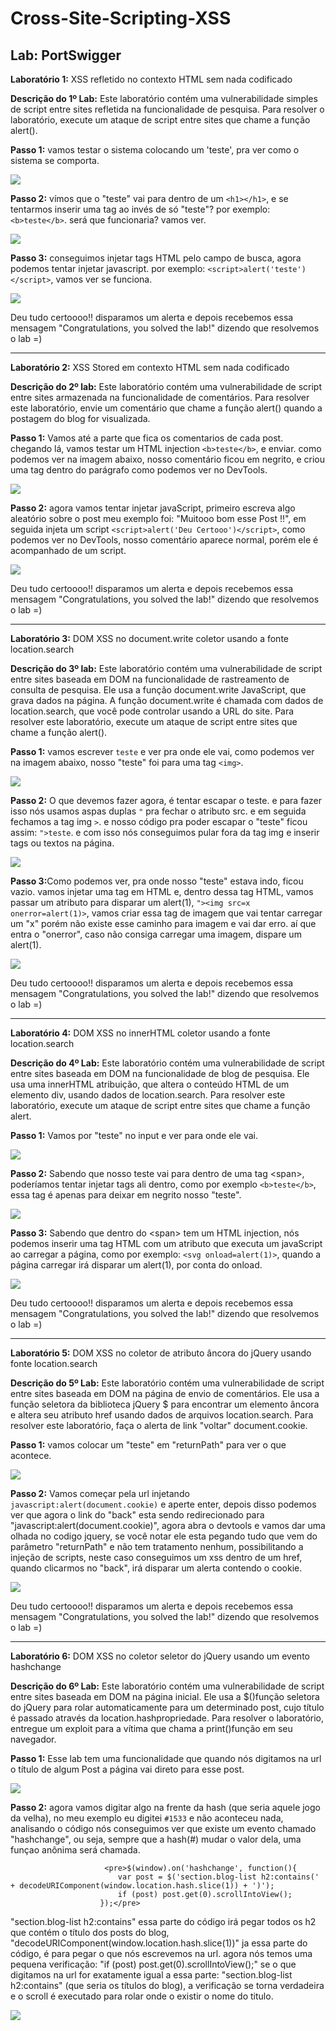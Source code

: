 # Cross-Site-Scripting-XSS
<h2>Lab: PortSwigger</h2>

<p><strong>Laboratório 1:</strong> XSS refletido no contexto HTML sem nada codificado</p>

<p><strong>Descrição do 1º Lab:</strong> Este laboratório contém uma vulnerabilidade simples de script entre sites refletida na funcionalidade de pesquisa.
Para resolver o laboratório, execute um ataque de script entre sites que chame a função alert().</p>

<strong>Passo 1:</strong> vamos testar o sistema colocando um 'teste', pra ver como o sistema se comporta.

<img src=https://github.com/iRnx/Lab-Cross-Site-Scripting-XSS-/blob/main/imagens/Lab-1/Lab-1.PNG>


<strong>Passo 2:</strong> vímos que o "teste" vai para dentro de um `<h1></h1>`, e se tentarmos inserir uma tag ao invés de só "teste"? por exemplo: `<b>teste</b>`. será que funcionaria? vamos ver.

<img src=https://github.com/iRnx/Lab-Cross-Site-Scripting-XSS-/blob/main/imagens/Lab-1/Lab-1-part2.PNG>

<strong>Passo 3:</strong> conseguimos injetar tags HTML pelo campo de busca, agora podemos tentar injetar javascript. por exemplo: `<script>alert('teste')</script>`, vamos ver se funciona.

<img src=https://github.com/iRnx/Lab-Cross-Site-Scripting-XSS-/blob/main/imagens/Lab-1/Lab-1-part3.PNG>

Deu tudo certoooo!! disparamos um alerta e depois recebemos essa mensagem "Congratulations, you solved the lab!" dizendo que resolvemos o lab =)

-----------------------------------------------------------------------------------------------------------------------------------------------

<p><strong>Laboratório 2:</strong> XSS Stored em contexto HTML sem nada codificado</p>

<p><strong>Descrição do 2º lab:</strong> Este laboratório contém uma vulnerabilidade de script entre sites armazenada na funcionalidade de comentários.
Para resolver este laboratório, envie um comentário que chame a função alert() quando a postagem do blog for visualizada.</p>


<strong>Passo 1:</strong> Vamos até a parte que fica os comentarios de cada post. chegando lá, vamos testar um HTML injection `<b>teste</b>`, e enviar.
como podemos ver na imagem abaixo, nosso comentário ficou em negrito, e criou uma tag dentro do parágrafo como podemos ver no DevTools.

<img src=https://github.com/iRnx/Lab-Cross-Site-Scripting-XSS-/blob/main/imagens/Lab-2/Lab-2.PNG>

<strong>Passo 2:</strong> agora vamos tentar injetar javaScript, primeiro escreva algo aleatório sobre o post meu exemplo foi: "Muitooo bom esse Post !!",
em seguida injeta um script `<script>alert('Deu Certooo')</script>`, como podemos ver no DevTools, nosso comentário aparece normal, porém ele é acompanhado de um script.

<img src=https://github.com/iRnx/Lab-Cross-Site-Scripting-XSS-/blob/main/imagens/Lab-2/Lab-2-part-2.PNG>

Deu tudo certoooo!! disparamos um alerta e depois recebemos essa mensagem "Congratulations, you solved the lab!" dizendo que resolvemos o lab =)

-----------------------------------------------------------------------------------------------------------------------------------------------

<p><strong>Laboratório 3:</strong> DOM XSS no document.write coletor usando a fonte location.search</p>

<p><strong>Descrição do 3º lab:</strong> Este laboratório contém uma vulnerabilidade de script entre sites baseada em DOM na funcionalidade de rastreamento de consulta de pesquisa. Ele usa a função document.write JavaScript, que grava dados na página. A função document.write é chamada com dados de location.search, que você pode controlar usando a URL do site. Para resolver este laboratório, execute um ataque de script entre sites que chame a função alert().<p>

<strong>Passo 1:</strong> vamos escrever `teste` e ver pra onde ele vai, como podemos ver na imagem abaixo, nosso "teste" foi para uma tag `<img>`.

<img src=https://github.com/iRnx/Lab-Cross-Site-Scripting-XSS-/blob/main/imagens/Lab-3/Lab-3-part1.PNG>

<strong>Passo 2:</strong> O que devemos fazer agora, é tentar escapar o teste. e para fazer isso nós usamos aspas duplas `"` pra fechar o atributo src. e em seguida fechamos a tag img `>`. e nosso código pra poder escapar o "teste" ficou assim: `">teste`. e com isso nós conseguimos pular fora da tag img e inserir tags ou textos na página.

<img src=https://github.com/iRnx/Lab-Cross-Site-Scripting-XSS-/blob/main/imagens/Lab-3/Lab-3-part2.PNG>
  
<strong>Passo 3:</strong>Como podemos ver, pra onde nosso "teste" estava indo, ficou vazio.  vamos injetar uma tag em HTML e, dentro dessa tag HTML, vamos passar um atributo para disparar um alert(1), `"><img src=x onerror=alert(1)>`,
vamos criar essa tag de imagem que vai tentar carregar um "x" porém não existe esse caminho para imagem e vai dar erro. aí que entra o "onerror", caso não consiga carregar uma imagem, dispare um alert(1).
  
<img src=https://github.com/iRnx/Lab-Cross-Site-Scripting-XSS-/blob/main/imagens/Lab-3/Lab-3-part3.PNG>
  
Deu tudo certoooo!! disparamos um alerta e depois recebemos essa mensagem "Congratulations, you solved the lab!" dizendo que resolvemos o lab =)

-----------------------------------------------------------------------------------------------------------------------------------------------

<p><strong>Laboratório 4:</strong> DOM XSS no innerHTML coletor usando a fonte location.search</p>

<p><strong>Descrição do 4º Lab:</strong> Este laboratório contém uma vulnerabilidade de script entre sites baseada em DOM na funcionalidade de blog de pesquisa. Ele usa uma innerHTML atribuição, que altera o conteúdo HTML de um elemento div, usando dados de location.search.
Para resolver este laboratório, execute um ataque de script entre sites que chame a função alert.</p>

<strong>Passo 1:</strong> Vamos por "teste" no input e ver para onde ele vai.

<img src=https://github.com/iRnx/Lab-Cross-Site-Scripting-XSS-/blob/main/imagens/Lab-4/Lab-4-part1.PNG>

<strong>Passo 2:</strong> Sabendo que nosso teste vai para dentro de uma tag &#60;span&#62;, poderíamos tentar injetar tags ali dentro, como por exemplo `<b>teste</b>`, essa tag é apenas para deixar em negrito nosso "teste".

<img src=https://github.com/iRnx/Lab-Cross-Site-Scripting-XSS-/blob/main/imagens/Lab-4/Lab-4-part2.PNG>

<strong>Passo 3:</strong> Sabendo que dentro do &#60;span&#62; tem um HTML injection, nós podemos inserir uma tag HTML com um atributo que executa um javaScript ao carregar a página, como por exemplo: `<svg onload=alert(1)>`, quando a página carregar irá disparar um alert(1), por conta do onload.

<img src=https://github.com/iRnx/Lab-Cross-Site-Scripting-XSS-/blob/main/imagens/Lab-4/Lab-4-part3.PNG>

Deu tudo certoooo!! disparamos um alerta e depois recebemos essa mensagem "Congratulations, you solved the lab!" dizendo que resolvemos o lab =)

-----------------------------------------------------------------------------------------------------------------------------------------------

<p><strong>Laboratório 5:</strong> DOM XSS no coletor de atributo âncora do jQuery usando fonte location.search</p>

<p><strong>Descrição do 5º Lab:</strong> Este laboratório contém uma vulnerabilidade de script entre sites baseada em DOM na página de envio de comentários. Ele usa a função seletora da biblioteca jQuery $ para encontrar um elemento âncora e altera seu atributo href usando dados de arquivos location.search.
Para resolver este laboratório, faça o alerta de link "voltar" document.cookie.</p>

<strong>Passo 1:</strong> vamos colocar um "teste" em "returnPath" para ver o que acontece.

<img src=https://github.com/iRnx/Lab-Cross-Site-Scripting-XSS-/blob/main/imagens/Lab-5/Lab-5-part1.PNG>

<strong>Passo 2:</strong> Vamos começar pela url injetando `javascript:alert(document.cookie)` e aperte enter, depois disso podemos ver que agora o link do "back" esta sendo redirecionado para "javascript:alert(document.cookie)", agora abra o devtools e vamos dar uma olhada no codigo jquery, se você notar ele esta pegando tudo que vem do parâmetro "returnPath" e não tem tratamento nenhum, possibilitando a injeção de scripts, neste caso conseguimos um xss dentro de um href, quando clicarmos no "back", irá disparar um alerta contendo o cookie.

<img src=https://github.com/iRnx/Lab-Cross-Site-Scripting-XSS-/blob/main/imagens/Lab-5/Lab-5-part2.PNG>

Deu tudo certoooo!! disparamos um alerta e depois recebemos essa mensagem "Congratulations, you solved the lab!" dizendo que resolvemos o lab =)

-----------------------------------------------------------------------------------------------------------------------------------------------

<p><strong>Laboratório 6:</strong> DOM XSS no coletor seletor do jQuery usando um evento hashchange</p>

<p><strong>Descrição do 6º Lab:</strong> Este laboratório contém uma vulnerabilidade de script entre sites baseada em DOM na página inicial. Ele usa a $()função seletora do jQuery para rolar automaticamente para um determinado post, cujo título é passado através da location.hashpropriedade.
Para resolver o laboratório, entregue um exploit para a vítima que chama a print()função em seu navegador.</p>

<strong>Passo 1:</strong> Esse lab tem uma funcionalidade que quando nós digitamos na url o título de algum Post a página vai direto para esse post.

<img src=https://github.com/iRnx/Lab-Cross-Site-Scripting-XSS-/blob/main/imagens/Lab-6/Lab-6-part1.PNG>

<strong>Passo 2:</strong> agora vamos digitar algo na frente da hash (que seria aquele jogo da velha), no meu exemplo eu digitei `#1533` e não aconteceu nada, analisando o código nós conseguimos ver que existe um evento chamado "hashchange", ou seja, sempre que a hash(#) mudar o valor dela, uma funçao anônima será chamada.

                         <pre>$(window).on('hashchange', function(){ 
                            var post = $('section.blog-list h2:contains(' + decodeURIComponent(window.location.hash.slice(1)) + ')');
                            if (post) post.get(0).scrollIntoView();
                        });</pre>
                        
"section.blog-list h2:contains" essa parte do código irá pegar todos os h2 que contém o título dos posts do blog, "decodeURIComponent(window.location.hash.slice(1))" ja essa parte do código, é para pegar o que nós escrevemos na url. agora nós temos uma pequena verificação: "if (post) post.get(0).scrollIntoView();" se o que digitamos na url for exatamente igual a essa parte: "section.blog-list h2:contains" (que seria os títulos do blog), a verificação se torna verdadeira e o scroll é executado para rolar onde o existir o nome do titulo. 
                    

<img src=https://github.com/iRnx/Lab-Cross-Site-Scripting-XSS-/blob/main/imagens/Lab-6/Lab-6part2.PNG>


























